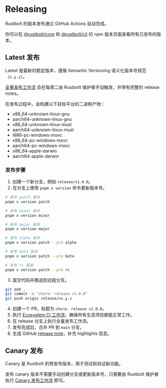 # Releasing

Rustbolt 的版本发布通过 GitHub Actions 自动完成。

你可以在 [@rustbolt/core](https://www.npmjs.com/package/@rustbolt/core?activeTab=versions) 和 [@rustbolt/cli](https://www.npmjs.com/package/@rustbolt/cli?activeTab=versions) 的 npm 版本页面查看所有已发布的版本。

## Latest 发布

Latest 是最新的稳定版本，遵循 Semantic Versioning 语义化版本号规范（`x.y.z`）。

[全量发布工作流](https://github.com/khulnasoft/rustbolt/actions/workflows/release.yml?query=is%3Asuccess) 会在每周二由 Rustbolt 维护者手动触发，并带有完整的 release notes。

在发布过程中，会构建以下目标平台的二进制产物：

- x86_64-unknown-linux-gnu
- aarch64-unknown-linux-gnu
- x86_64-unknown-linux-musl
- aarch64-unknown-linux-musl
- i686-pc-windows-msvc
- x86_64-pc-windows-msvc
- aarch64-pc-windows-msvc
- x86_64-apple-darwin
- aarch64-apple-darwin

### 发布步骤

1. 创建一个新分支，例如 `release/v1.0.0`。
2. 在分支上使用 `pnpm x version` 命令更新版本号。

```bash
# 发布 patch 版本
pnpm x version patch

# 发布 minor 版本
pnpm x version minor

# 发布 major 版本
pnpm x version major

# 发布 alpha 版本
pnpm x version patch --pre alpha

# 发布 beta 版本
pnpm x version patch --pre beta

# 发布 rc 版本
pnpm x version patch --pre rc
```

3. 提交代码并推送到远程分支。

```bash
git add .
git commit -m "chore: release v1.0.0"
git push origin release/vx.y.z
```

4. 创建一个 PR，标题为 `chore: release v1.0.0`。
5. 执行 [Ecosystem CI 工作流](https://github.com/khulnasoft/rustbolt/actions/workflows/ecosystem-ci.yml)，确保所有生态项目都能正常工作。
6. 在 release 分支上执行全量发布工作流。
7. 发布完成后，合并 PR 到 `main` 分支。
8. 生成 GitHub [release note](https://github.com/khulnasoft/rustbolt/releases)，补充 highlights 信息。

## Canary 发布

Canary 是 Rustbolt 的预发布版本，用于测试和验证新功能。

发布 canary 版本不需要手动创建分支或更新版本号，只需要由 Rustbolt 维护者执行 [Canary 发布工作流](https://github.com/khulnasoft/rustbolt/actions/workflows/release-canary.yml) 即可。
